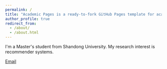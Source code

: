 ```yaml
---
permalink: /
title: "Academic Pages is a ready-to-fork GitHub Pages template for academic personal websites"
author_profile: true
redirect_from: 
  - /about/
  - /about.html
---
```


I'm a Master's student from Shandong University. My research interest is recommender systems.

[Email](mailto:lizhuoming@mail.sdu.edu.cn) 
